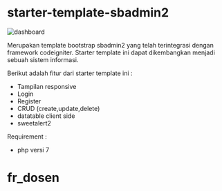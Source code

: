 # starter-template-sbadmin2

![dashboard](https://user-images.githubusercontent.com/59392679/106363731-f300f780-635c-11eb-8e46-fdd094d2b27c.jpg)

Merupakan template bootstrap sbadmin2 yang telah terintegrasi dengan framework codeigniter. Starter template ini dapat dikembangkan menjadi sebuah sistem informasi.

Berikut adalah fitur dari starter template ini :
- Tampilan responsive
- Login
- Register
- CRUD (create,update,delete)
- datatable client side
- sweetalert2

Requirement :
- php versi 7



# fr_dosen
